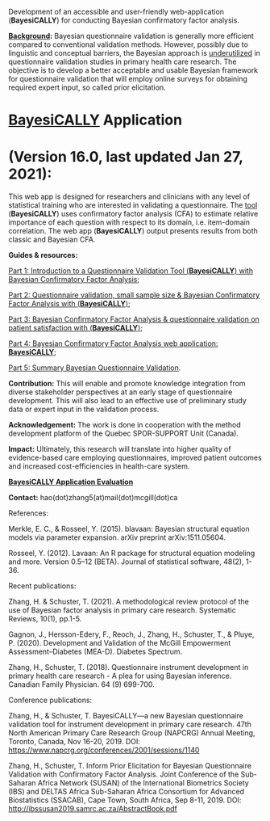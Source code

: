 Development of an accessible and user-friendly web-application (**BayesiCALLY**) for conducting Bayesian confirmatory factor analysis.

**[Background](http://www.cfp.ca/content/64/9/699):** Bayesian questionnaire validation is generally more efficient compared to conventional validation methods. However, possibly due to linguistic and conceptual barriers, the Bayesian approach is [underutilized](http://mcgill-fammedstudies-recherchemedfam.pbworks.com/w/page/132735660/MCGILL%20FAMILY%20MEDICINE%20STUDIES%2C%202018%3A%2001) in questionnaire validation studies in primary health care research. The objective is to develop a better acceptable and usable Bayesian framework for questionnaire validation that will employ online surveys for obtaining required expert input, so called prior elicitation. 

# **[BayesiCALLY](https://fammedresearch.shinyapps.io/qvbeta15/)** Application 
# (Version 16.0, last updated Jan 27, 2021): 
This web app is designed for researchers and clinicians with any level of statistical training who are interested in validating a questionnaire. The [tool](http://mcgill-fammedstudies-recherchemedfam.pbworks.com/w/page/132979071/MCGILL%20FAMILY%20MEDICINE%20STUDIES%20(posters)%2C%202018%3A%2001) (**BayesiCALLY**) uses confirmatory factor analysis (CFA) to estimate relative importance of each question with respect to its domain, i.e. item-domain correlation. The web app (**BayesiCALLY**) output presents results from both classic and Bayesian CFA.
 
**Guides & resources:**

[Part 1: Introduction to a Questionnaire Validation Tool (**BayesiCALLY**) with Bayesian Confirmatory Factor Analysis](https://www.youtube.com/watch?v=pa3OK1KnHeY&t=15s); 

[Part 2: Questionnaire validation, small sample size & Bayesian Confirmatory Factor Analysis with (**BayesiCALLY**)](https://www.youtube.com/watch?v=WLLyoAggLbw);

[Part 3: Bayesian Confirmatory Factor Analysis & questionnaire validation on patient satisfaction with (**BayesiCALLY**)](https://www.youtube.com/watch?v=48SsUV8ltQk&t=30s);

[Part 4: Bayesian Confirmatory Factor Analysis web application: **BayesiCALLY**](https://www.youtube.com/watch?v=q3bh42HRoI8&t=284s);

[Part 5: Summary Bayesian Questionnaire Validation](https://www.youtube.com/watch?v=QuD2wqpspnU).

**Contribution:** This will enable and promote knowledge integration from diverse stakeholder perspectives at an early stage of questionnaire development. This will also lead to an effective use of preliminary study data or expert input in the validation process. 

**Acknowledgement:** The work is done in cooperation with the method development platform of the Quebec SPOR-SUPPORT Unit (Canada). 

**Impact:** Ultimately, this research will translate into higher quality of evidence-based care employing questionnaires, improved patient outcomes and increased cost-efficiencies in health-care system.

**[BayesiCALLY Application Evaluation](https://www.surveymonkey.com/r/N6285D3)** 

**Contact:** hao(dot)zhang5(at)mail(dot)mcgill(dot)ca

References:

Merkle, E. C., & Rosseel, Y. (2015). blavaan: Bayesian structural equation models via parameter expansion. arXiv preprint arXiv:1511.05604.

Rosseel, Y. (2012). Lavaan: An R package for structural equation modeling and more. Version 0.5–12 (BETA). Journal of statistical software, 48(2), 1-36.

Recent publications:

Zhang, H. & Schuster, T. (2021). A methodological review protocol of the use of Bayesian factor analysis in primary care research. Systematic Reviews, 10(1), pp.1-5.

Gagnon, J., Hersson-Edery, F., Reoch, J., Zhang, H., Schuster, T., & Pluye, P. (2020). Development and Validation of the McGill Empowerment Assessment–Diabetes (MEA-D). Diabetes Spectrum.

Zhang, H., Schuster, T. (2018). Questionnaire instrument development in primary health care research - A plea for using Bayesian inference. Canadian Family Physician. 64 (9) 699-700.

Conference publications:

Zhang, H., & Schuster, T. BayesiCALLY—a new Bayesian questionnaire validation tool for instrument development in primary care research. 47th North American Primary Care Research Group (NAPCRG) Annual Meeting, Toronto, Canada, Nov 16-20, 2019. DOI: https://www.napcrg.org/conferences/2001/sessions/1140

Zhang, H., Schuster, T. Inform Prior Elicitation for Bayesian Questionnaire Validation with Confirmatory Factor Analysis. Joint Conference of the Sub-Saharan Africa Network (SUSAN) of the International Biometrics Society (IBS) and DELTAS Africa Sub-Saharan Africa Consortium for Advanced Biostatistics (SSACAB), Cape Town, South Africa, Sep 8-11, 2019. DOI: http://ibssusan2019.samrc.ac.za/AbstractBook.pdf

